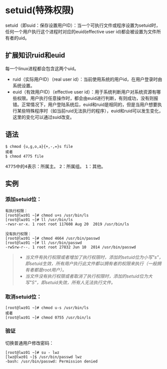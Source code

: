 # setuid(特殊权限)
setuid（即suid：保存设置用户ID）：当一个可执行文件或程序设置为setuid时，任何一个用户执行这个进程时对应的euid(effective user id)都会被设置为文件所有者的uid。

## 扩展知识ruid和euid
每一个linux进程都会包含这两个uid。
* ruid（实际用户ID）（real user id）：当前使用系统的用户id，在用户登录时由系统设置。
* euid（有效用户ID）（effective user id）：用于系统判断用户对系统资源有哪些权限。用户执行任意操作时，都会由euid进行判断，有则成功，没有则报错。正常情况下，用户登陆系统后，euid和ruid是相同的，但是当用户想要执行某些特殊程序时（如当前ruid无法执行的程序），euid和ruid可以发生变化，这里的变化可以通过suid改变。

## 语法

    $ chmod {u,g,o,a}{+,-,=}s file
    或者
    $ chmod 4775 file

<kbd>4775</kbd>中的<kbd>4</kbd>表示：所属主。
<kbd>2</kbd>：所属组。
<kbd>1</kbd>：其他。


## 实例
### 添加setuid位：

```
有执行权限：
[root@lwz01 ~]# chmod u+s /usr/bin/ls
[root@lwz01 ~]# ll /usr/bin/ls
-rwsr-xr-x. 1 root root 117608 Aug 20  2019 /usr/bin/ls

没有执行权限：
[root@lwz01 ~]# chmod 4664 /usr/bin/passwd 
[root@lwz01 ~]# ll /usr/bin/passwd 
-rwSrw-r--. 1 root root 27832 Jun 10  2014 /usr/bin/passwd
```
> * *当文件有执行权限或者增加了执行权限时，添加的setuid位为小写"s"，即setuid生效，所有用户执行此文件都以拥有者的权限来执行（一般拥有者都是root用户）。*
> * *当文件没有执行权限或者取消了执行权限时，添加的setuid位为大写"S"，即setuid失效，所有人无法执行文件。*

### 取消setuid位：

```
[root@lwz01 ~]# chmod u-s /usr/bin/ls
或者
[root@lwz01 ~]# chmod 0755 /usr/bin/ls
```

### 验证
切换普通用户修改密码：
```
[root@lwz01 ~]# su - lwz
[lwz@lwz01 ~]$ /usr/bin/passwd lwz
-bash: /usr/bin/passwd: Permission denied
```